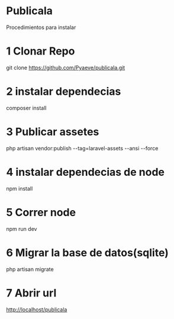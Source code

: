 
# Publicala 
Procedimientos para instalar
# 1 Clonar Repo
git clone https://github.com/Pyaeve/publicala.git
# 2 instalar dependecias
composer install
# 3 Publicar assetes
php artisan vendor:publish --tag=laravel-assets --ansi --force
# 4 instalar dependecias de node
npm install
# 5 Correr node
npm run dev
# 6 Migrar la base de datos(sqlite)
php artisan migrate
# 7 Abrir url
[http://localhost/publicala](http://localhost/publicala)
